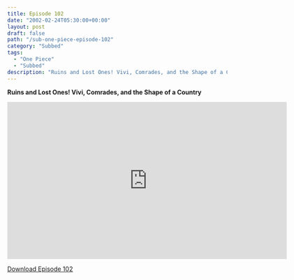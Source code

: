 ```yaml
---
title: Episode 102
date: "2002-02-24T05:30:00+00:00"
layout: post
draft: false
path: "/sub-one-piece-episode-102"
category: "Subbed"
tags:
  - "One Piece"
  - "Subbed"
description: "Ruins and Lost Ones! Vivi, Comrades, and the Shape of a Country"
---
```


**Ruins and Lost Ones! Vivi, Comrades, and the Shape of a Country**

<iframe width="640" height="360" src="https://www.rapidvideo.com/e/FXOQWJ4WD0" frameborder="0" marginwidth=0 marginheight=0 scrolling=no allowfullscreen></iframe>

<a href="http://ouo.io/qs/eCodkFEQ?s=https://rapidvid.to/d/https://www.rapidvideo.com/e/FXOQWJ4WD0">Download Episode 102</a>
